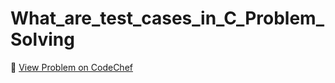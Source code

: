 # What_are_test_cases_in_C_Problem_Solving

🔗 [View Problem on CodeChef](https://www.codechef.com/learn/course/cpp-beginner-v2-p1/BP00BC02_V2/problems/GSCV209A)
